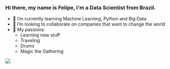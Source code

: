 ### Hi there, my name is Felipe, I'm a Data Scientist from Brazil.
<ul>
  <li>🌱 I’m currently learning Machine Learning, Python and Big Data</li>
  <li>👯 I’m looking to collaborate on companies that want to change the world</li>
  <li>💬 My passions:
    <ul>
     <li>Learning new stuff</li>
     <li>Traveling</li>
     <li>Drums</li>
     <li>Magic the Gathering</li>
  </ul>
    </li>
</ul>

![](https://komarev.com/ghpvc/?username=data-science101&color=dc143c)
